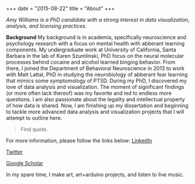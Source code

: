 +++
date = "2015-08-22"
title = "About"
+++

_Amy Williams is a PhD candidate with a strong interest in data visualization, analysis, and licensing practices._

**Background**
  My background is in academia, specifically neuroscience and psychology research with a focus on mental health with abberant learning components.
  My undergraduate work at University of California, Santa Barbara in the lab of Karen Szumlinski, PhD focus on the neural molecular processes behind cocaine and alcohol learned binging behavior. From there, I joined the Department of Behavioral Neuroscience in 2013 to work with Matt Lattal, PhD in studying the neurobiology of abberant fear learning that mimics some symptomology of PTSD. 
  During my PhD, I discovered my love of data analysis and visualization. The moment of significant findings (or more often lack thereof) was my favorite and led to endless more questions. I am also passionate about the legality and intellectual property of how data is shared.
  Now, I am finishing up my dissertation and beginning to tackle more advanced data analysis and visualization projects that I will attempt to outline here.

> Find quote.

  For more information, please follow the links below:
[LinkedIn](https://en.wikipedia.org/wiki/Ford_Prefect_\(character\))

[Twitter](https://en.wikipedia.org/wiki/Ford_Prefect_\(character\))

[Google Scholar](https://en.wikipedia.org/wiki/Ford_Prefect_\(character\))
 
In my spare time, I make art, art+arduino projects, and listen to live music.